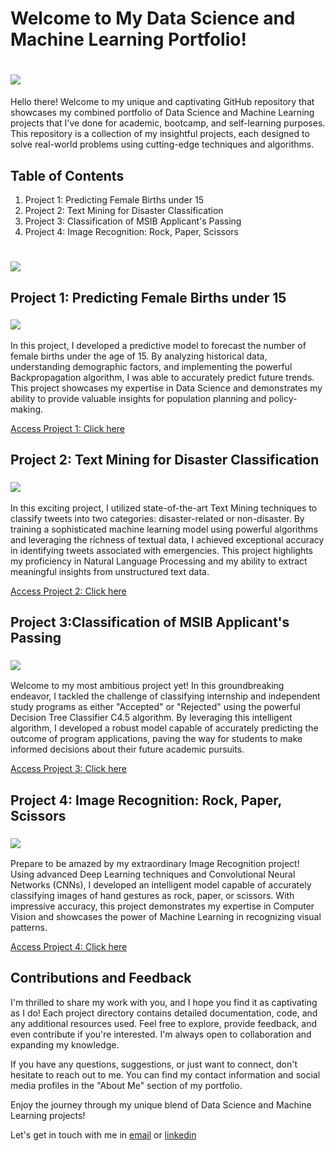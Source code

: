 # Welcome to My Data Science and Machine Learning Portfolio!
# ![](https://github.com/Karianah10/Portfolio/blob/18b76a32bbac813914ab36c974803a8d3d61b516/Images/Port%201-%20Data.jpg)

Hello there! Welcome to my unique and captivating GitHub repository that showcases my combined portfolio of Data Science and Machine Learning projects that I've done for academic, bootcamp, and self-learning purposes. This repository is a collection of my insightful projects, each designed to solve real-world problems using cutting-edge techniques and algorithms.

## Table of Contents
1. Project 1: Predicting Female Births under 15
2. Project 2: Text Mining for Disaster Classification
3. Project 3: Classification of MSIB Applicant's Passing
4. Project 4: Image Recognition: Rock, Paper, Scissors



# ![](https://github.com/Karianah10/Portfolio/blob/18b76a32bbac813914ab36c974803a8d3d61b516/Images/Port%204.jpg)

## Project 1: Predicting Female Births under 15

### ![](https://github.com/Karianah10/Portfolio/blob/18b76a32bbac813914ab36c974803a8d3d61b516/Images/javier-de-la-maza-mOC47QgbHo4-unsplash.jpg)

In this project, I developed a predictive model to forecast the number of female births under the age of 15. By analyzing historical data, understanding demographic factors, and implementing the powerful Backpropagation algorithm, I was able to accurately predict future trends. This project showcases my expertise in Data Science and demonstrates my ability to provide valuable insights for population planning and policy-making.


[Access Project 1: Click here](https://github.com/Karianah10/Baby-Birth-Forecasting)

## Project 2: Text Mining for Disaster Classification

### ![](https://github.com/Karianah10/Portfolio/blob/18b76a32bbac813914ab36c974803a8d3d61b516/Images/noaa-rxlx9Yi0298-unsplash.jpg)

In this exciting project, I utilized state-of-the-art Text Mining techniques to classify tweets into two categories: disaster-related or non-disaster. By training a sophisticated machine learning model using powerful algorithms and leveraging the richness of textual data, I achieved exceptional accuracy in identifying tweets associated with emergencies. This project highlights my proficiency in Natural Language Processing and my ability to extract meaningful insights from unstructured text data.


[Access Project 2: Click here](https://github.com/Karianah10/Text-Mining-Disaster-Classification)

## Project 3:Classification of MSIB Applicant's Passing

### ![](https://github.com/Karianah10/Portfolio/blob/18b76a32bbac813914ab36c974803a8d3d61b516/Images/bg%20msib.png)

Welcome to my most ambitious project yet! In this groundbreaking endeavor, I tackled the challenge of classifying internship and independent study programs as either "Accepted" or "Rejected" using the powerful Decision Tree Classifier C4.5 algorithm. By leveraging this intelligent algorithm, I developed a robust model capable of accurately predicting the outcome of program applications, paving the way for students to make informed decisions about their future academic pursuits.


[Access Project 3: Click here](https://github.com/Karianah10/Magang-dan-Studi-Independen-Bersertifikat-Classification)

## Project 4: Image Recognition: Rock, Paper, Scissors

### ![](https://github.com/Karianah10/Portfolio/blob/18b76a32bbac813914ab36c974803a8d3d61b516/Images/marcus-wallis-R1qHDAEnCmc-unsplash.jpg)

Prepare to be amazed by my extraordinary Image Recognition project! Using advanced Deep Learning techniques and Convolutional Neural Networks (CNNs), I developed an intelligent model capable of accurately classifying images of hand gestures as rock, paper, or scissors. With impressive accuracy, this project demonstrates my expertise in Computer Vision and showcases the power of Machine Learning in recognizing visual patterns.


[Access Project 4: Click here](https://github.com/Karianah10/Image-Rock-Paper-Scissors-Recognitioin)

## Contributions and Feedback
I'm thrilled to share my work with you, and I hope you find it as captivating as I do! Each project directory contains detailed documentation, code, and any additional resources used. Feel free to explore, provide feedback, and even contribute if you're interested. I'm always open to collaboration and expanding my knowledge.

If you have any questions, suggestions, or just want to connect, don't hesitate to reach out to me. You can find my contact information and social media profiles in the "About Me" section of my portfolio.

Enjoy the journey through my unique blend of Data Science and Machine Learning projects!


Let's get in touch with me in [email](karianah10@gmail.com) or [linkedin](https://www.linkedin.com/in/karianah/) 
